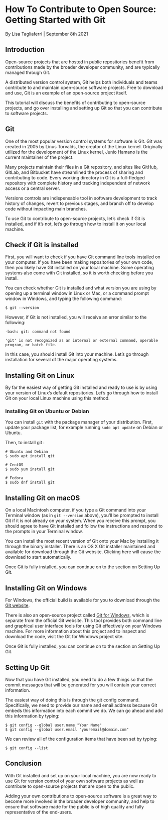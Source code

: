 # How To Contribute to Open Source: Getting Started with Git
By Lisa Tagliaferri | September 8th 2021

## Introduction
Open-source projects that are hosted in public repositories benefit from contributions made by the broader developer community, and are typically managed through Git.

A distributed version control system, Git helps both individuals and teams contribute to and maintain open-source software projects. Free to download and use, Git is an example of an open-source project itself.

This tutorial will discuss the benefits of contributing to open-source projects, and go over installing and setting up Git so that you can contribute to software projects.

## Git

One of the most popular version control systems for software is Git. Git was created in 2005 by Linus Torvalds, the creator of the Linux kernel. Originally utilized for the development of the Linux kernel, Junio Hamano is the current maintainer of the project.

Many projects maintain their files in a Git repository, and sites like GitHub, GitLab, and Bitbucket have streamlined the process of sharing and contributing to code. Every working directory in Git is a full-fledged repository with complete history and tracking independent of network access or a central server.

Versions controls are indispensable tool in software development to track history of changes, revert to previous stages, and branch off to develop code without impacting main branches.

To use Git to contribute to open-source projects, let’s check if Git is installed, and if it’s not, let’s go through how to install it on your local machine.

## Check if Git is installed

First, you will want to check if you have Git command line tools installed on your computer. If you have been making repositories of your own code, then you likely have Git installed on your local machine. Some operating systems also come with Git installed, so it is worth checking before you install.

You can check whether Git is installed and what version you are using by opening up a terminal window in Linux or Mac, or a command prompt window in Windows, and typing the following command:

    $ git --version
    
However, if Git is not installed, you will receive an error similar to the following:

    -bash: git: command not found
    
    'git' is not recognized as an internal or external command, operable program, or batch file.

In this case, you should install Git into your machine. Let’s go through installation for several of the major operating systems.

## Installing Git on Linux

By far the easiest way of getting Git installed and ready to use is by using your version of Linux’s default repositories. Let’s go through how to install Git on your local Linux machine using this method.

### Installing Git on Ubuntu or Debian

You can install `git` with the package manager of your distribution. First, update your package list, for example running `sudo apt update` on Debian or Ubuntu.

Then, to install git :

    # Ubuntu and Debian
    $ sudo apt install git
    
    # CentOS
    $ sudo yum install git

    # Fedora
    $ sudo dnf install git

## Installing Git on macOS

On a local Macintosh computer, if you type a Git command into your Terminal window (as in `git --version` above), you’ll be prompted to install Git if it is not already on your system. When you receive this prompt, you should agree to have Git installed and follow the instructions and respond to the prompts in your Terminal window.

You can install the most recent version of Git onto your Mac by installing it through the binary installer. There is an OS X Git installer maintained and available for download through the Git website. Clicking here will cause the download to start automatically.

Once Git is fully installed, you can continue on to the section on Setting Up Git.

## Installing Git on Windows
For Windows, the official build is available for you to download through the [Git website](https://git-scm.com/downloads).

There is also an open-source project called [Git for Windows](https://gitforwindows.org/), which is separate from the official Git website. This tool provides both command line and graphical user interface tools for using Git effectively on your Windows machine. For more information about this project and to inspect and download the code, visit the Git for Windows project site.

Once Git is fully installed, you can continue on to the section on Setting Up Git.

## Setting Up Git
Now that you have Git installed, you need to do a few things so that the commit messages that will be generated for you will contain your correct information.

The easiest way of doing this is through the git config command. Specifically, we need to provide our name and email address because Git embeds this information into each commit we do. We can go ahead and add this information by typing:

    $ git config --global user.name "Your Name"
    $ git config --global user.email "youremail@domain.com"

We can review all of the configuration items that have been set by typing:

    $ git config --list

## Conclusion

With Git installed and set up on your local machine, you are now ready to use Git for version control of your own software projects as well as contribute to open-source projects that are open to the public.

Adding your own contributions to open-source software is a great way to become more involved in the broader developer community, and help to ensure that software made for the public is of high quality and fully representative of the end-users.
